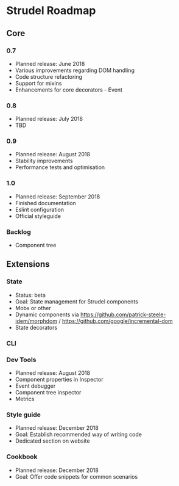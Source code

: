# Strudel Roadmap

## Core

### 0.7

* Planned release: June 2018
* Various improvements regarding DOM handling
* Code structure refactoring
* Support for mixins
* Enhancements for core decorators - Event

### 0.8

* Planned release: July 2018
* TBD

### 0.9

* Planned release: August 2018
* Stability improvements
* Performance tests and optimisation

### 1.0

* Planned release: September 2018
* Finished documentation
* Eslint configuration
* Official styleguide

### Backlog
* Component tree

## Extensions

### State

* Status: beta
* Goal: State management for Strudel components
* Mobx or other
* Dynamic components via https://github.com/patrick-steele-idem/morphdom / https://github.com/google/incremental-dom
* State decorators

### CLI

### Dev Tools

* Planned release: August 2018
* Component properties in Inspector
* Event debugger
* Component tree inspector
* Metrics 

### Style guide

* Planned release: December 2018
* Goal: Establish recommended way of writing code
* Dedicated section on website

### Cookbook

* Planned release: December 2018
* Goal: Offer code snippets for common scenarios
